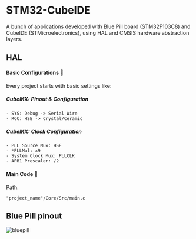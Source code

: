 # STM32-CubeIDE

A bunch of applications developed with Blue Pill board (STM32F103C8) and CubeIDE (STMicroelectronics), using HAL and CMSIS hardware abstraction layers.

## HAL

#### Basic Configurations :wrench:
Every project starts with basic settings like:
##### CubeMX: Pinout & Configuration 
```
- SYS: Debug -> Serial Wire
- RCC: HSE -> Crystal/Ceramic
```
##### CubeMX: Clock Configuration
```
- PLL Source Mux: HSE
- *PLLMul: x9
- System Clock Mux: PLLCLK
- APB1 Prescaler: /2
```
#### Main Code :page_facing_up:
Path:
```
"project_name"/Core/Src/main.c
```
## Blue Pill pinout

![bluepill](https://os.mbed.com/media/uploads/hudakz/stm32f103c8t6_pinout_voltage01.png)